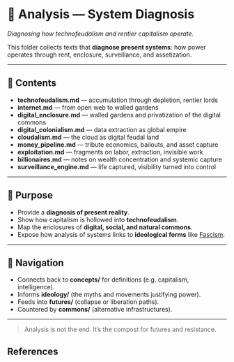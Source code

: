 # 🔎 Analysis — System Diagnosis

*Diagnosing how technofeudalism and rentier capitalism operate.*

This folder collects texts that **diagnose present systems**: how power operates through rent, enclosure, surveillance, and assetization.

---

## 📑 Contents

* **technofeudalism.md** — accumulation through depletion, rentier lords  
* **internet.md** — from open web to walled gardens  
* **digital_enclosure.md** — walled gardens and privatization of the digital commons  
* **digital_colonialism.md** — data extraction as global empire  
* **cloudalism.md** — the cloud as digital feudal land  
* **money_pipeline.md** — tribute economics, bailouts, and asset capture  
* **exploitation.md** — fragments on labor, extraction, invisible work  
* **billionaires.md** — notes on wealth concentration and systemic capture  
* **surveillance_engine.md** — life captured, visibility turned into control

---

## 🌱 Purpose

* Provide a **diagnosis of present reality**.  
* Show how capitalism is hollowed into **technofeudalism**.  
* Map the enclosures of **digital, social, and natural commons**.  
* Expose how analysis of systems links to **ideological forms** like [Fascism](../ideology/fascism.md).  

---

## 🔗 Navigation

* Connects back to **concepts/** for definitions (e.g. capitalism, intelligence).  
* Informs **ideology/** (the myths and movements justifying power).  
* Feeds into **futures/** (collapse or liberation paths).  
* Countered by **commons/** (alternative infrastructures).  

---

> Analysis is not the end. It’s the compost for futures and resistance.

## References

[^1]: Source placeholder. Replace with relevant references.
